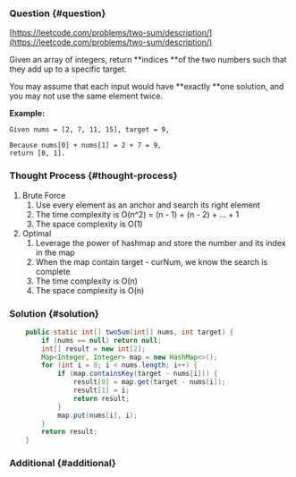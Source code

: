 ### Question {#question}

[https://leetcode.com/problems/two-sum/description/](https://leetcode.com/problems/two-sum/description/)

Given an array of integers, return **indices **of the two numbers such that they add up to a specific target.

You may assume that each input would have **exactly **one solution, and you may not use the same element twice.

**Example:**

```
Given nums = [2, 7, 11, 15], target = 9,

Because nums[0] + nums[1] = 2 + 7 = 9,
return [0, 1].
```

### Thought Process {#thought-process}

1. Brute Force
   1. Use every element as an anchor and search its right element
   2. The time complexity is O\(n^2\) = \(n - 1\) + \(n - 2\) + ... + 1
   3. The space complexity is O\(1\)
2. Optimal
   1. Leverage the power of hashmap and store the number and its index in the map
   2. When the map contain target - curNum, we know the search is complete
   3. The time complexity is O\(n\)
   4. The space complexity is O\(n\)

### Solution {#solution}

```java
    public static int[] twoSum(int[] nums, int target) {
        if (nums == null) return null;
        int[] result = new int[2];
        Map<Integer, Integer> map = new HashMap<>();
        for (int i = 0; i < nums.length; i++) {
            if (map.containsKey(target - nums[i])) {
                result[0] = map.get(target - nums[i]);
                result[1] = i;
                return result;
            }
            map.put(nums[i], i);
        }
        return result;
    }
```

### Additional {#additional}



